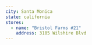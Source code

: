 ```yaml
---
city: Santa Monica
state: california
stores:
  - name: "Bristol Farms #21"
    address: 3105 Wilshire Blvd
---
```

